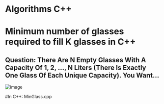 # Algorithms C++
# Minimum number of glasses required to fill K glasses in C++

## Question: There Are N Empty Glasses With A Capacity Of 1, 2, ..., N Liters (There Is Exactly One Glass Of Each Unique Capacity). You Want...

![image](https://github.com/vipinksaini/algorithms/assets/34277960/8ea09fee-190d-44e8-87d9-7f784753fc25)

#In C++: MinGlass.cpp



